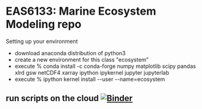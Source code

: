 # EAS6133: Marine Ecosystem Modeling repo

Setting up your environment
- download anaconda distribution of python3
- create a new environment for this class "ecosystem"
- execute % conda install -c conda-forge numpy matplotlib scipy pandas xlrd gsw netCDF4 xarray ipython ipykernel jupyter jupyterlab
- execute % ipython kernel install --user --name=ecosystem

## run scripts on the cloud [![Binder](https://mybinder.org/badge_logo.svg)](https://mybinder.org/v2/gh/takaito1/eas6133/main)
